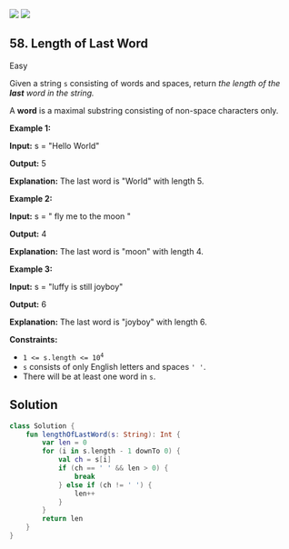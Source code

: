 [![](https://img.shields.io/github/stars/javadev/LeetCode-in-Kotlin?label=Stars&style=flat-square)](https://github.com/javadev/LeetCode-in-Kotlin)
[![](https://img.shields.io/github/forks/javadev/LeetCode-in-Kotlin?label=Fork%20me%20on%20GitHub%20&style=flat-square)](https://github.com/javadev/LeetCode-in-Kotlin/fork)

## 58\. Length of Last Word

Easy

Given a string `s` consisting of words and spaces, return _the length of the **last** word in the string._

A **word** is a maximal substring consisting of non-space characters only.

**Example 1:**

**Input:** s = "Hello World"

**Output:** 5

**Explanation:** The last word is "World" with length 5.

**Example 2:**

**Input:** s = " fly me to the moon "

**Output:** 4

**Explanation:** The last word is "moon" with length 4.

**Example 3:**

**Input:** s = "luffy is still joyboy"

**Output:** 6

**Explanation:** The last word is "joyboy" with length 6.

**Constraints:**

*   <code>1 <= s.length <= 10<sup>4</sup></code>
*   `s` consists of only English letters and spaces `' '`.
*   There will be at least one word in `s`.

## Solution

```kotlin
class Solution {
    fun lengthOfLastWord(s: String): Int {
        var len = 0
        for (i in s.length - 1 downTo 0) {
            val ch = s[i]
            if (ch == ' ' && len > 0) {
                break
            } else if (ch != ' ') {
                len++
            }
        }
        return len
    }
}
```
